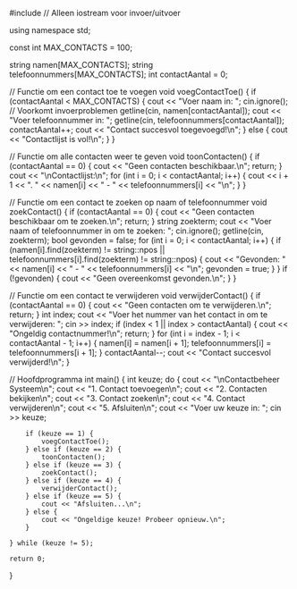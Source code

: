 #include <iostream> // Alleen iostream voor invoer/uitvoer

using namespace std;

const int MAX_CONTACTS = 100;

string namen[MAX_CONTACTS];
string telefoonnummers[MAX_CONTACTS];
int contactAantal = 0;

// Functie om een contact toe te voegen
void voegContactToe() {
    if (contactAantal < MAX_CONTACTS) {
        cout << "Voer naam in: ";
        cin.ignore();  // Voorkomt invoerproblemen
        getline(cin, namen[contactAantal]);
        cout << "Voer telefoonnummer in: ";
        getline(cin, telefoonnummers[contactAantal]);
        contactAantal++;
        cout << "Contact succesvol toegevoegd!\n";
    } else {
        cout << "Contactlijst is vol!\n";
    }
}

// Functie om alle contacten weer te geven
void toonContacten() {
    if (contactAantal == 0) {
        cout << "Geen contacten beschikbaar.\n";
        return;
    }
    cout << "\nContactlijst:\n";
    for (int i = 0; i < contactAantal; i++) {
        cout << i + 1 << ". " << namen[i] << " - " << telefoonnummers[i] << "\n";
    }
}

// Functie om een contact te zoeken op naam of telefoonnummer
void zoekContact() {
    if (contactAantal == 0) {
        cout << "Geen contacten beschikbaar om te zoeken.\n";
        return;
    }
    string zoekterm;
    cout << "Voer naam of telefoonnummer in om te zoeken: ";
    cin.ignore();
    getline(cin, zoekterm);
    bool gevonden = false;
    for (int i = 0; i < contactAantal; i++) {
        if (namen[i].find(zoekterm) != string::npos || telefoonnummers[i].find(zoekterm) != string::npos) {
            cout << "Gevonden: " << namen[i] << " - " << telefoonnummers[i] << "\n";
            gevonden = true;
        }
    }
    if (!gevonden) {
        cout << "Geen overeenkomst gevonden.\n";
    }
}

// Functie om een contact te verwijderen
void verwijderContact() {
    if (contactAantal == 0) {
        cout << "Geen contacten om te verwijderen.\n";
        return;
    }
    int index;
    cout << "Voer het nummer van het contact in om te verwijderen: ";
    cin >> index;
    if (index < 1 || index > contactAantal) {
        cout << "Ongeldig contactnummer!\n";
        return;
    }
    for (int i = index - 1; i < contactAantal - 1; i++) {
        namen[i] = namen[i + 1];
        telefoonnummers[i] = telefoonnummers[i + 1];
    }
    contactAantal--;
    cout << "Contact succesvol verwijderd!\n";
}

// Hoofdprogramma
int main() {
    int keuze;
    do {
        cout << "\nContactbeheer Systeem\n";
        cout << "1. Contact toevoegen\n";
        cout << "2. Contacten bekijken\n";
        cout << "3. Contact zoeken\n";
        cout << "4. Contact verwijderen\n";
        cout << "5. Afsluiten\n";
        cout << "Voer uw keuze in: ";
        cin >> keuze;
        
        if (keuze == 1) {
            voegContactToe();
        } else if (keuze == 2) {
            toonContacten();
        } else if (keuze == 3) {
            zoekContact();
        } else if (keuze == 4) {
            verwijderContact();
        } else if (keuze == 5) {
            cout << "Afsluiten...\n";
        } else {
            cout << "Ongeldige keuze! Probeer opnieuw.\n";
        }
        
    } while (keuze != 5);
    
    return 0;
}
